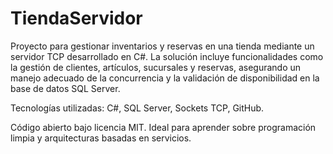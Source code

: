 # TiendaServidor

Proyecto para gestionar inventarios y reservas en una tienda mediante un servidor TCP desarrollado en C#. La solución incluye funcionalidades como la gestión de clientes, artículos, sucursales y reservas, asegurando un manejo adecuado de la concurrencia y la validación de disponibilidad en la base de datos SQL Server.

Tecnologías utilizadas: C#, SQL Server, Sockets TCP, GitHub.

Código abierto bajo licencia MIT. Ideal para aprender sobre programación limpia y arquitecturas basadas en servicios.
